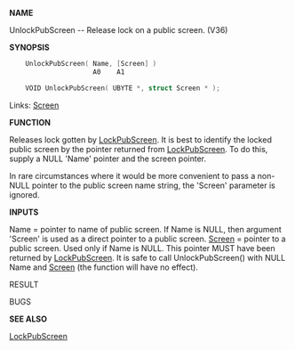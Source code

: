 
**NAME**

UnlockPubScreen -- Release lock on a public screen. (V36)

**SYNOPSIS**

```c
    UnlockPubScreen( Name, [Screen] )
                     A0    A1

    VOID UnlockPubScreen( UBYTE *, struct Screen * );

```
Links: [Screen](_00DD.md) 

**FUNCTION**

Releases lock gotten by [LockPubScreen](LockPubScreen.md).
It is best to identify the locked public screen by
the pointer returned from [LockPubScreen](LockPubScreen.md).  To do this,
supply a NULL 'Name' pointer and the screen pointer.

In rare circumstances where it would be more convenient to pass
a non-NULL pointer to the public screen name string, the
'Screen' parameter is ignored.

**INPUTS**

Name = pointer to name of public screen.  If Name is NULL,
then argument 'Screen' is used as a direct pointer to
a public screen.
[Screen](_00DD.md) = pointer to a public screen.  Used only if Name
is NULL.  This pointer MUST have been returned
by [LockPubScreen](LockPubScreen.md).
It is safe to call UnlockPubScreen() with NULL Name
and [Screen](_00DD.md) (the function will have no effect).

RESULT

BUGS

**SEE ALSO**

[LockPubScreen](LockPubScreen.md)
